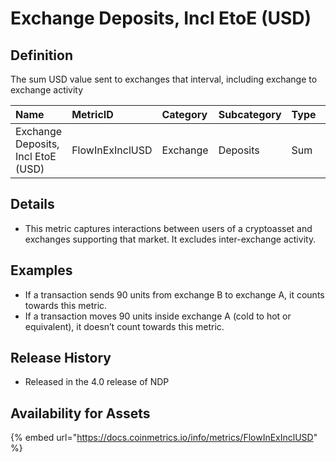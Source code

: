 # Exchange Deposits, Incl EtoE \(USD\)

## Definition

The sum USD value sent to exchanges that interval, including exchange to exchange activity

| Name | MetricID | Category | Subcategory | Type | Unit | Interval |
| :--- | :--- | :--- | :--- | :--- | :--- | :--- |
| Exchange Deposits, Incl EtoE \(USD\) | FlowInExInclUSD | Exchange | Deposits | Sum | USD | 1 block, 1 day |

## Details

* This metric captures interactions between users of a cryptoasset and exchanges supporting that market. It excludes inter-exchange activity.

## Examples

* If a transaction sends 90 units from exchange B to exchange A, it counts towards this metric.
* If a transaction moves 90 units inside exchange A \(cold to hot or equivalent\), it doesn’t count towards this metric.

## Release History

* Released in the 4.0 release of NDP

## Availability for Assets

{% embed url="https://docs.coinmetrics.io/info/metrics/FlowInExInclUSD" %}


